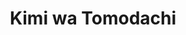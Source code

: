 --- 
title: "Kimi wa Tomodachi"
publishdate: "2019-2-15T16:48:46+02:00"
src: "https://365manga.net/manga/kimi-wa-tomodachi"
image: "https://data.365manga.net/images/thumbnails/30537-kimi-wa-tomodachi.jpg"
description: " He was always by my side. ... So, I thought that I certainly won't fall in love with him"
---